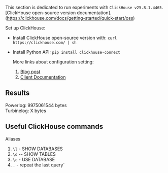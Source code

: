This section is dedicated to run experiments with `ClickHouse v25.8.1.4465`.
[ClickHouse open-source version documentation].(https://clickhouse.com/docs/getting-started/quick-start/oss)

Set up ClickHouse:
- Install ClickHouse open-source version with: `curl https://clickhouse.com/ | sh`
- Install Python API: `pip install clickhouse-connect`


  More links about configuration setting:
  1. [Blog post](https://www.markhneedham.com/blog/2023/11/07/clickhouse-no-writeable-access-storage/)
  2. [Client Documentation](https://clickhouse.com/docs/interfaces/cli)


## Results
Powerlog: 9975061544 bytes <br>
Turbinelog: X bytes

## Useful ClickHouse commands
Aliases
1. `\l` - SHOW DATABASES
2. `\d` -- SHOW TABLES
3. `\c` <DATABASE> - USE DATABASE
4. `.` - repeat the last query`

